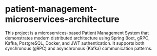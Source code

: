 # patient-management-microservices-architecture
This project is a microservices-based Patient Management System that demonstrates modern distributed architecture using Spring Boot, gRPC, Kafka, PostgreSQL, Docker, and JWT authentication. It supports both synchronous (gRPC) and asynchronous (Kafka) communication patterns.
